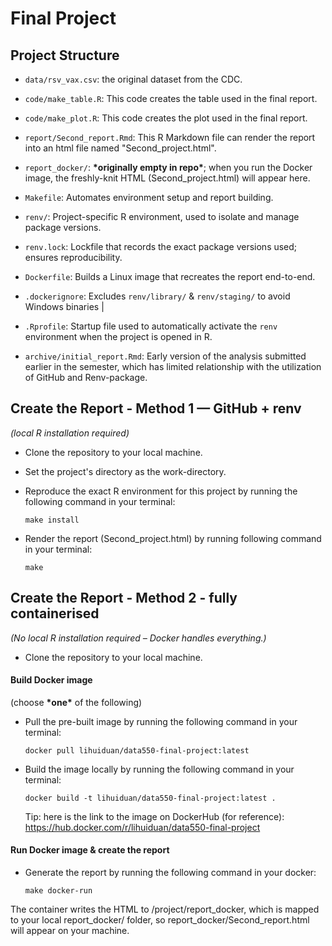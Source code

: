 # Final Project

## Project Structure
- `data/rsv_vax.csv`: the original dataset from the CDC.

- `code/make_table.R`: 
  This code creates the table used in the final report.
- `code/make_plot.R`: 
  This code creates the plot used in the final report.

- `report/Second_report.Rmd`: This R Markdown file can render the report into an html file named "Second_project.html".

- `report_docker/`: **\*originally empty in repo\***; when you run the Docker image, the freshly-knit HTML (Second_project.html) will appear here.

- `Makefile`: Automates environment setup and report building. 

- `renv/`: Project-specific R environment, used to isolate and manage package versions.

- `renv.lock`: Lockfile that records the exact package versions used; ensures reproducibility.

- `Dockerfile`: Builds a Linux image that recreates the report end-to-end.

- `.dockerignore`: Excludes `renv/library/` & `renv/staging/` to avoid Windows binaries |

- `.Rprofile`: Startup file used to automatically activate the `renv` environment when the project is opened in R.

- `archive/initial_report.Rmd`: Early version of the analysis submitted earlier in the semester, which has limited relationship with the utilization of GitHub and Renv-package.



## Create the Report - Method 1 — GitHub + renv  
*(local R installation required)*

- Clone the repository to your local machine.

- Set the project's directory as the work-directory.

- Reproduce the exact R environment for this project   by running the following command in your terminal:
   ```
   make install
   ```
- Render the report (Second_project.html) by   running following command in your terminal:
   ```
   make
   ```


## Create the Report - Method 2 - fully containerised
*(No local R installation required – Docker handles everything.)*   
  
- Clone the repository to your local machine.

#### Build Docker image
(choose **\*one\*** of the following)

- Pull the pre-built image by running the following command in your terminal:
     ```
     docker pull lihuiduan/data550-final-project:latest
     ```
- Build the image locally by running the following command in your terminal:
     ```
     docker build -t lihuiduan/data550-final-project:latest .
     ```
     Tip: here is the link to the image on DockerHub (for reference):
     https://hub.docker.com/r/lihuiduan/data550-final-project


#### Run Docker image & create the report
- Generate the report by running the following command in your docker:
    ```
    make docker-run
    ```
The container writes the HTML to /project/report_docker, which is mapped to your local report_docker/ folder, so report_docker/Second_report.html will appear on your machine.
